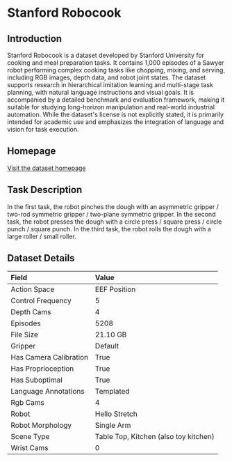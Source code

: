 # Stanford Robocook


## Introduction

Stanford Robocook is a dataset developed by Stanford University for cooking and meal preparation tasks. It contains 1,000 episodes of a Sawyer robot performing complex cooking tasks like chopping, mixing, and serving, including RGB images, depth data, and robot joint states. The dataset supports research in hierarchical imitation learning and multi-stage task planning, with natural language instructions and visual goals. It is accompanied by a detailed benchmark and evaluation framework, making it suitable for studying long-horizon manipulation and real-world industrial automation. While the dataset's license is not explicitly stated, it is primarily intended for academic use and emphasizes the integration of language and vision for task execution.


## Homepage

[Visit the dataset homepage](https://hshi74.github.io/robocook/)


## Task Description

In the first task, the robot pinches the dough with an asymmetric gripper / two-rod symmetric gripper / two-plane symmetric gripper. In the second task, the robot presses the dough with a circle press / square press / circle punch / square punch. In the third task, the robot rolls the dough with a large roller / small roller.


## Dataset Details

| Field                            | Value                    |
|:---------------------------------|:-------------------------|
| Action Space                     | EEF Position           |
| Control Frequency                     | 5           |
| Depth Cams                     | 4           |
| Episodes                     | 5208           |
| File Size                     |  21.10 GB           |
| Gripper                     | Default           |
| Has Camera Calibration                     | True           |
| Has Proprioception                     | True           |
| Has Suboptimal                     | True           |
| Language Annotations                     | Templated           |
| Rgb Cams                     | 4           |
| Robot                     | Hello Stretch           |
| Robot Morphology                     | Single Arm           |
| Scene Type                     | Table Top, Kitchen (also toy kitchen)           |
| Wrist Cams                     | 0           |


